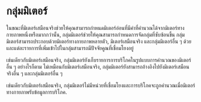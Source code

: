 # กลุ่มมิเตอร์

ในขณะที่มิเตอร์เสมือนจริงช่วยให้คุณสามารถกำหนดมิเตอร์อ่อนที่มีค่าที่คำนวณได้จากมิเตอร์ทางกายภาพหนึ่งหรือมากกว่านั้น, กลุ่มมิเตอร์ช่วยให้คุณสามารถกำหนดการจัดกลุ่มที่ซับซ้อนขึ้น กลุ่มมิเตอร์สามารถประกอบด้วยมิเตอร์ทางกายภาพหลายตัว, มิเตอร์เสมือนจริง และกลุ่มมิเตอร์อื่น ๆ ด้วย และแต่ละรายการที่เพิ่มเข้าไปในกลุ่มสามารถมีปัจจัยคูณที่เชื่อมโยงอยู่

เช่นเดียวกับมิเตอร์เสมือนจริง, กลุ่มมิเตอร์ยังเก็บรายการการบริโภคในรูปแบบการคำนวณของมิเตอร์อื่น ๆ อย่างไรก็ตาม ไม่เหมือนกับมิเตอร์เสมือนจริง, กลุ่มมิเตอร์ยังสามารถอ้างอิงไปยังมิเตอร์เสมือนจริงอื่น ๆ และกลุ่มมิเตอร์อื่น ๆ

เช่นเดียวกับมิเตอร์เสมือนจริง, กลุ่มมิเตอร์ไม่มีหน่วยที่เชื่อมโยงและการบริโภคจะถูกคำนวณเมื่อมิเตอร์ทางกายภาพรับข้อมูลการบริโภค.